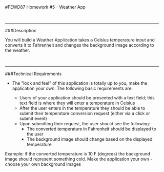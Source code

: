 #FEWD87 Homework #5 - Weather App

<br>

---

###Description

You will build a Weather Application takes a Celsius temperature input and converts it to Fahrenheit and changes the background image according to the weather.

<br>

---

###Technical Requirements

- The "look and feel" of this application is totally up to you, make the application your own. The following basic requirements are:

  - Users of your application should be presented with a text field; this text field is where they will enter a temperature in Celsius
  - After the user enters in the temperature they should be able to submit their temperature conversion request (either via a click or submit event)
  - Upon submitting their request, the user should see the following:
    - The converted temperature in Fahrenheit should be displayed to the user
    - The background image should change based on the displayed temperature


Example: If the converted temperature is 10 F (degrees) the background image should represent something cold. Make the application your own - choose your own background images
